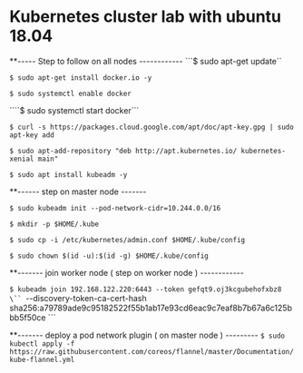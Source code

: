 #   Kubernetes cluster lab with ubuntu 18.04
**----- Step to follow on all nodes  ------------
```$ sudo apt-get update``

```$ sudo apt-get install docker.io -y```

```$ sudo systemctl enable docker```

````$ sudo systemctl start docker```

```$ curl -s https://packages.cloud.google.com/apt/doc/apt-key.gpg | sudo apt-key add```

```$ sudo apt-add-repository "deb http://apt.kubernetes.io/ kubernetes-xenial main"```

```$ sudo apt install kubeadm -y```


**------  step on master node  -------

```$ sudo kubeadm init --pod-network-cidr=10.244.0.0/16```

```$ mkdir -p $HOME/.kube```

```$ sudo cp -i /etc/kubernetes/admin.conf $HOME/.kube/config```

```$ sudo chown $(id -u):$(id -g) $HOME/.kube/config```

**------- join worker node ( step on worker node ) ------------

```$ kubeadm join 192.168.122.220:6443 --token gefqt9.oj3kcgubehofxbz8 \``
     ```--discovery-token-ca-cert-hash sha256:a79789ade9c95182522f55b1ab17e93cd6eac9c7eaf8b7b67a6c125bbb5f50ce ```

**------- deploy a pod network plugin ( on master node ) ---------
```$ sudo kubectl apply -f https://raw.githubusercontent.com/coreos/flannel/master/Documentation/kube-flannel.yml```
